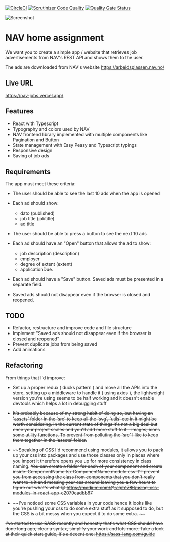 [![CircleCI](https://circleci.com/gh/w3bdesign/nav-jobs/tree/master.svg?style=shield)](https://circleci.com/gh/w3bdesign/nav-jobs)
[![Scrutinizer Code Quality](https://scrutinizer-ci.com/g/w3bdesign/nav-jobs/badges/quality-score.png?b=master)](https://scrutinizer-ci.com/g/w3bdesign/nav-jobs/?branch=master)
[![Quality Gate Status](https://sonarcloud.io/api/project_badges/measure?project=w3bdesign_nav-jobs&metric=alert_status)](https://sonarcloud.io/dashboard?id=w3bdesign_nav-jobs)

<img src="https://user-images.githubusercontent.com/45217974/113469801-d6626800-9450-11eb-8388-47babe8b56db.png" alt="Screenshot" />

# NAV home assignment

We want you to create a simple app / website that retrieves job advertisements from NAV's REST API and shows them to the user.

The ads are downloaded from NAV's website <https://arbeidsplassen.nav.no/>

## Live URL

https://nav-jobs.vercel.app/

## Features

-   React with Typescript
-   Typography and colors used by NAV
-   NAV frontend library implemented with multiple components like Pagination and Button
-   State management with Easy Peasy and Typescript typings
-   Responsive design
-   Saving of job ads

## Requirements

The app must meet these criteria:

-   The user should be able to see the last 10 ads when the app is opened

-   Each ad should show:

    -   dato (published)
    -   job title (jobtitle)
    -   ad title

-   The user should be able to press a button to see the next 10 ads

-   Each ad should have an "Open" button that allows the ad to show:

    -   job description (description)
    -   employer
    -   degree of extent (extent)
    -   applicationDue.

-   Each ad should have a "Save" button. Saved ads must be presented in a separate field.

-   Saved ads should not disappear even if the browser is closed and reopened.

## TODO

-   Refactor, restructure and improve code and file structure
-   Implement "Saved ads should not disappear even if the browser is closed and reopened"
-   Prevent duplicate jobs from being saved
-   Add animations

## Refactoring

From things that I'd improve:

* Set up a proper redux ( ducks pattern ) and move all the APIs into the store, setting up a middleware to handle it ( using  axios ), the lightweight version you're using seems to be half working and it doesn't enable devtools which helps a lot in debugging stuff 

* ~~It's probably because of my strong habit of doing so, but having an 'assets' folder in the 'src' to keep all the 'svg', 'utils' etc in it might be worth considering. In the current state of things it's not a big deal but once your project scales and you'll add more stuff to it - images, icons some utility functions. To prevent from polluting the 'src' I like to keep them together in the 'assets' folder.~~

* ~~Speaking of CSS I'd recommend using modules, it allows you to pack up your css into packages and use those classes only in places where you import it therefore opens you up for more consistency in class naming. 
~~You can create a folder for each of your component and create inside: 
ComponentName.tsx
ComponentName.module.css
It'll prevent you from accessing the class from components that you don't really want to is it and messing your css around leaving you a few hours to figure out what's what :wink: 
https://medium.com/@ralph1786/using-css-modules-in-react-app-c2079eadbb87~~

* ~~I've noticed some CSS variables in your code hence it looks like you're pushing your css to do some extra stuff as it supposed to do, but the CSS is a bit messy when you expect it to do some extra. ~~

~~I've started to use SASS recently and honestly that's what CSS should have done long ago, clear a syntax, simplify your work and lots more. Take a look at their quick start guide, it's a decent one: 
https://sass-lang.com/guide~~

